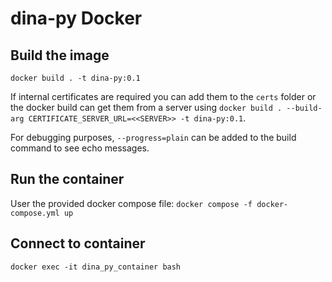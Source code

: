 # dina-py Docker

## Build the image

`docker build . -t dina-py:0.1`

If internal certificates are required you can add them to the `certs` folder or the docker build can get them from a server using `docker build . --build-arg CERTIFICATE_SERVER_URL=<<SERVER>> -t dina-py:0.1`.

For debugging purposes, `--progress=plain` can be added to the build command to see echo messages.


## Run the container

User the provided docker compose file: `docker compose -f docker-compose.yml up`

## Connect to container

`docker exec -it dina_py_container bash`
